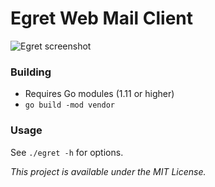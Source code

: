 # Egret Web Mail Client

![Egret screenshot](https://gofake1.net/images/egret.jpg)

### Building

* Requires Go modules (1.11 or higher)
* `go build -mod vendor`

### Usage

See `./egret -h` for options.

*This project is available under the MIT License.*

